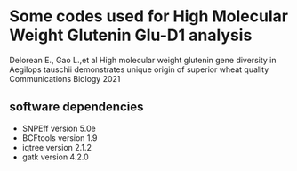 # Some codes used for High Molecular Weight Glutenin Glu-D1 analysis
Delorean E., Gao L.,et al High molecular weight glutenin gene diversity in Aegilops tauschii demonstrates unique origin of superior wheat quality  Communications Biology 2021




## software dependencies
- SNPEff version 5.0e
- BCFtools version 1.9
- iqtree version 2.1.2
- gatk  version 4.2.0






